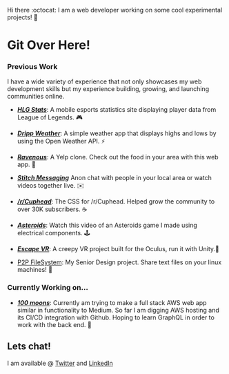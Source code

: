 

Hi there :octocat: I am a web developer working on some cool experimental projects! 🚀

<!--
**cris178/cris178** is a ✨ _special_ ✨ repository because its `README.md` (this file) appears on your GitHub profile.

Here are some ideas to get you started:

- 🔭 I’m currently working on ...
- 🌱 I’m currently learning ...
- 👯 I’m looking to collaborate on ...
- 🤔 I’m looking for help with ...
- 💬 Ask me about ...
- 📫 How to reach me: ...
- 😄 Pronouns: ...
- ⚡ Fun fact: ...
-->
# Git Over Here! 

### Previous Work

I have a wide variety of experience that not only showcases my web development skills but my experience building, growing, and launching communities online.

- [***HLG Stats***](https://github.com/cris178/StatsApp): A mobile esports statistics site displaying player data from League of Legends. 🎮 

- [***Dripp Weather***](https://github.com/cris178/weatherapp): A simple weather app that displays highs and lows by using the Open Weather API. ⚡

-  [***Ravenous***](https://github.com/cris178/Ravenous): A Yelp clone. Check out the food in your area with this web app. 🍜

- [***Stitch Messaging***](https://github.com/jasonthejewell/CS180-Group-Stitch/tree/master/team-stitch) Anon chat with people in your local area or watch videos together live. ✉️

- [***/r/Cuphead***](https://github.com/cris178/Cuphead): The CSS for /r/Cuphead. Helped grow the community to over 30K subscribers. ☕️ 

- [***Asteroids***](https://github.com/cris178/Asteroids): Watch this video of an Asteroids game I made using electrical components. 🕹 

- [***Escape VR***](https://github.com/cris178/EscapeVR): A creepy VR project built for the Oculus, run it with Unity.🔦 

- [P2P FileSystem](https://github.com/cris178/P2PFileSystem): My Senior Design project. Share text files on your linux machines! 📂 


### Currently Working on...

- [***100 moons***](https://github.com/cris178/100moons): Currently am trying to make a full stack AWS web app similar in functionality to Medium. So far I am digging AWS hosting and its CI/CD integration with Github. Hoping to learn GraphQL in order to work with the back end. 🌙


## Lets chat! 

I am available @ [Twitter](https://twitter.com/cris178) and [LinkedIn](https://www.linkedin.com/in/cristian-reyes/)
